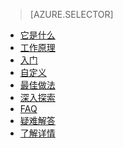 > [AZURE.SELECTOR]
- [它是什么](active-directory-passwords)
- [工作原理](active-directory-passwords-how-it-works)
- [入门](active-directory-passwords-getting-started)
- [自定义](active-directory-passwords-customize)
- [最佳做法](active-directory-passwords-best-practices)
- [深入探索](active-directory-passwords-get-insights)
- [FAQ](active-directory-passwords-faq)
- [疑难解答](active-directory-passwords-troubleshoot)
- [了解详情](active-directory-passwords-learn-more)

<!---HONumber=HO63-->